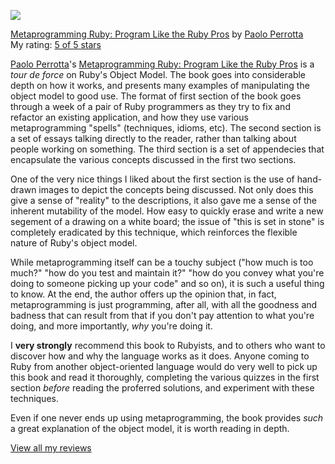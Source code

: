 <div id="wikitext">

<div>

<span
class="lfloat">[![](http://d.gr-assets.com/books/1348539062m/7183279.jpg)](http://www.goodreads.com/book/show/7183279-metaprogramming-ruby)</span>

</div>

[Metaprogramming Ruby: Program Like the Ruby
Pros](http://www.goodreads.com/book/show/7183279-metaprogramming-ruby)
by [Paolo
Perrotta](http://www.goodreads.com/author/show/4423992.Paolo_Perrotta)\
My rating: [5 of 5
stars](http://www.goodreads.com/review/show/569268658)

[Paolo
Perrotta](http://www.goodreads.com/author/show/4423992.Paolo_Perrotta)'s
[Metaprogramming Ruby: Program Like the Ruby
Pros](http://www.goodreads.com/book/show/7183279.Metaprogramming_Ruby__Program_Like_the_Ruby_Pros)
is a *tour de force* on Ruby's Object Model. The book goes into
considerable depth on how it works, and presents many examples of
manipulating the object model to good use. The format of first section
of the book goes through a week of a pair of Ruby programmers as they
try to fix and refactor an existing application, and how they use
various metaprogramming "spells" (techniques, idioms, etc). The second
section is a set of essays talking directly to the reader, rather than
talking about people working on something. The third section is a set of
appendecies that encapsulate the various concepts discussed in the first
two sections.

One of the very nice things I liked about the first section is the use
of hand-drawn images to depict the concepts being discussed. Not only
does this give a sense of "reality" to the descriptions, it also gave me
a sense of the inherent mutability of the model. How easy to quickly
erase and write a new segement of a drawing on a white board; the issue
of "this is set in stone" is completely eradicated by this technique,
which reinforces the flexible nature of Ruby's object model.

While metaprogramming itself can be a touchy subject ("how much is too
much?" "how do you test and maintain it?" "how do you convey what you're
doing to someone picking up your code" and so on), it is such a useful
thing to know. At the end, the author offers up the opinion that, in
fact, metaprogramming is just programming, after all, with all the
goodness and badness that can result from that if you don't pay
attention to what you're doing, and more importantly, *why* you're doing
it.

I **very strongly** recommend this book to Rubyists, and to others who
want to discover how and why the language works as it does. Anyone
coming to Ruby from another object-oriented language would do very well
to pick up this book and read it thoroughly, completing the various
quizzes in the first section *before* reading the proferred solutions,
and experiment with these techniques.

Even if one never ends up using metaprogramming, the book provides
*such* a great explanation of the object model, it is worth reading in
depth.

[View all my
reviews](http://www.goodreads.com/review/list/3651698-tamara-temple)

<div class="vspace">

</div>

<div style="display: none;">

Summary:A book review of "Metaprogramming in Ruby" by Paolo Perrotta
Parent:(Technology.)Ruby <span
class="wikiword">[IncludeMe](http://wiki.tamouse.org?n=Technology.IncludeMe?action=edit)[?](http://wiki.tamouse.org?n=Technology.IncludeMe?action=edit)</span>:[Ruby](http://wiki.tamouse.org?n=Technology.Ruby?action=print)
Categories:[Links](http://wiki.tamouse.org?n=Category.Links),
[Articles](http://wiki.tamouse.org?n=Category.Articles) Tags: ruby, book
review, metaprogramming, ruby object model

</div>

</div>
